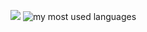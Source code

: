 ![](https://github-readme-stats.vercel.app/api?username=user93390&show_icons=true&theme=transparent)
![my most used languages](https://github-readme-stats.vercel.app/api/top-langs/?username=user93390&langs_count=8)


